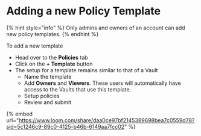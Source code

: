 # Adding a new Policy Template

{% hint style="info" %}
Only admins and owners of an account can add new policy templates.
{% endhint %}

To add a new template

* Head over to the **Policies** tab
* Click on the **+ Template** button
* The setup for a template remains similar to that of a Vault&#x20;
  * Name the template
  * Add **Owners** and **Viewers**. These users will automatically have access to the Vaults that use this template.
  * Setup policies
  * Review and submit

{% embed url="https://www.loom.com/share/daa0ce97bf2145389698bea7c0559d78?sid=5c1246c9-89c0-4125-b46b-6149aa7fcc02" %}
